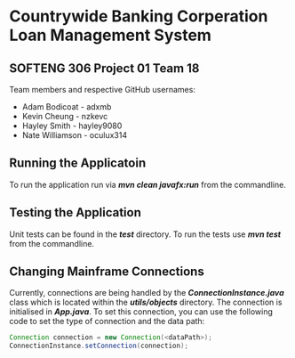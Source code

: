 # Countrywide Banking Corperation Loan Management System

## SOFTENG 306 Project 01 Team 18

Team members and respective GitHub usernames:

- Adam Bodicoat - adxmb
- Kevin Cheung - nzkevc
- Hayley Smith - hayley9080
- Nate Williamson - oculux314

## Running the Applicatoin

To run the application run via **_mvn clean javafx:run_** from the commandline.

## Testing the Application

Unit tests can be found in the **_test_** directory. To run the tests use **_mvn test_** from the commandline.

## Changing Mainframe Connections

Currently, connections are being handled by the **_ConnectionInstance.java_** class which is located within the **_utils/objects_** directory. The connection is initialised in **_App.java_**. To set this connection, you can use the following code to set the type of connection and the data path:

```java
Connection connection = new Connection(<dataPath>);
ConnectionInstance.setConnection(connection);
```
